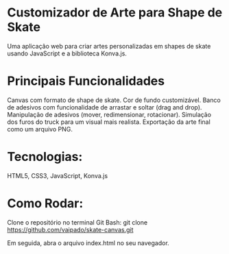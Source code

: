 # Customizador de Arte para Shape de Skate
Uma aplicação web para criar artes personalizadas em shapes de skate usando JavaScript e a biblioteca Konva.js.

# Principais Funcionalidades
Canvas com formato de shape de skate.
Cor de fundo customizável.
Banco de adesivos com funcionalidade de arrastar e soltar (drag and drop).
Manipulação de adesivos (mover, redimensionar, rotacionar).
Simulação dos furos do truck para um visual mais realista.
Exportação da arte final como um arquivo PNG.

# Tecnologias:

HTML5, 
CSS3, 
JavaScript, 
Konva.js

# Como Rodar:

Clone o repositório no terminal Git Bash:
git clone https://github.com/vaipado/skate-canvas.git

Em seguida, abra o arquivo index.html no seu navegador.